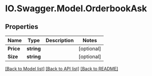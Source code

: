 # IO.Swagger.Model.OrderbookAsk
## Properties

Name | Type | Description | Notes
------------ | ------------- | ------------- | -------------
**Price** | **string** |  | [optional] 
**Size** | **string** |  | [optional] 

[[Back to Model list]](../README.md#documentation-for-models) [[Back to API list]](../README.md#documentation-for-api-endpoints) [[Back to README]](../README.md)

